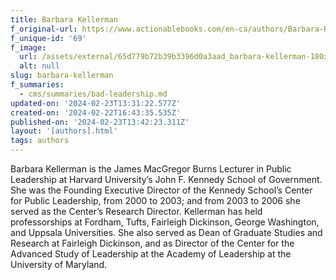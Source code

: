 ```yaml
---
title: Barbara Kellerman
f_original-url: https://www.actionablebooks.com/en-ca/authors/Barbara-Kellerman/
f_unique-id: '69'
f_image:
  url: /assets/external/65d779b72b39b3396d0a3aad_barbara-kellerman-180x220.jpeg
  alt: null
slug: barbara-kellerman
f_summaries:
  - cms/summaries/bad-leadership.md
updated-on: '2024-02-23T13:31:22.577Z'
created-on: '2024-02-22T16:43:35.535Z'
published-on: '2024-02-23T13:42:23.311Z'
layout: '[authors].html'
tags: authors
---
```


Barbara Kellerman is the James MacGregor Burns Lecturer in Public Leadership at Harvard University’s John F. Kennedy School of Government. She was the Founding Executive Director of the Kennedy School’s Center for Public Leadership, from 2000 to 2003; and from 2003 to 2006 she served as the Center’s Research Director. Kellerman has held professorships at Fordham, Tufts, Fairleigh Dickinson, George Washington, and Uppsala Universities. She also served as Dean of Graduate Studies and Research at Fairleigh Dickinson, and as Director of the Center for the Advanced Study of Leadership at the Academy of Leadership at the University of Maryland.
